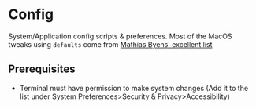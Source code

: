 # Config
System/Application config scripts & preferences. Most of the MacOS tweaks using `defaults` come from [Mathias Byens' excellent list](https://github.com/mathiasbynens/dotfiles/blob/master/.macos)

## Prerequisites
- Terminal must have permission to make system changes (Add it to the list under System Preferences>Security & Privacy>Accessibility)